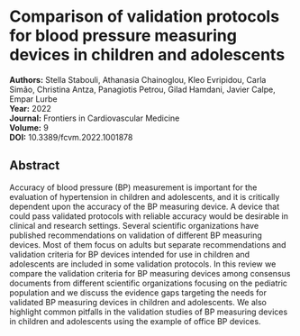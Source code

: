 # Comparison of validation protocols for blood pressure measuring devices in children and adolescents

**Authors:** Stella Stabouli, Athanasia Chainoglou, Kleo Evripidou, Carla Simão, Christina Antza, Panagiotis Petrou, Gilad Hamdani, Javier Calpe, Empar Lurbe  
**Year:** 2022  
**Journal:** Frontiers in Cardiovascular Medicine  
**Volume:** 9  
**DOI:** 10.3389/fcvm.2022.1001878  

## Abstract
Accuracy of blood pressure (BP) measurement is important for the evaluation of hypertension in children and adolescents, and it is critically dependent upon the accuracy of the BP measuring device. A device that could pass validated protocols with reliable accuracy would be desirable in clinical and research settings. Several scientific organizations have published recommendations on validation of different BP measuring devices. Most of them focus on adults but separate recommendations and validation criteria for BP devices intended for use in children and adolescents are included in some validation protocols. In this review we compare the validation criteria for BP measuring devices among consensus documents from different scientific organizations focusing on the pediatric population and we discuss the evidence gaps targeting the needs for validated BP measuring devices in children and adolescents. We also highlight common pitfalls in the validation studies of BP measuring devices in children and adolescents using the example of office BP devices.

